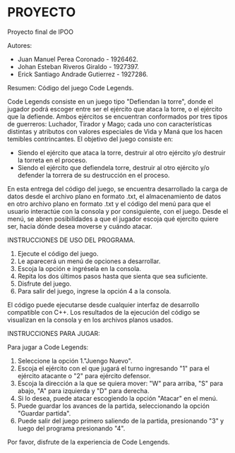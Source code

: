 # PROYECTO
Proyecto final de IPOO

Autores: 

- Juan Manuel Perea Coronado - 1926462.
- Johan Esteban Riveros Giraldo - 1927397.
- Erick Santiago Andrade Gutierrez - 1927286.

Resumen: Código del juego Code Legends.

Code Legends consiste en un juego tipo "Defiendan la torre", donde el jugador podrá escoger entre ser el ejército que ataca la torre, o el ejército que la defiende. Ambos ejércitos se encuentran conformados por tres tipos de guerreros: Luchador, Tirador y Mago; cada uno con características distintas y atributos con valores especiales de Vida y Maná que los hacen temibles contrincantes. El objetivo del juego consiste en:

- Siendo el ejército que ataca la torre, destruir al otro ejército y/o destruir la torreta en el proceso.
- Siendo el ejército que defiendela torre, destruir al otro ejército y/o defender la torrera de su destrucción en el proceso.


En esta entrega del código del juego, se encuentra desarrollado la carga de datos desde el archivo plano en formato .txt, el almacenamiento de datos en otro archivo plano en formato .txt y el código del menú para que el usuario interactúe con la consola y por consiguiente, con el juego. Desde el menú, se abren posibilidades a que el jugador escoja qué ejercito quiere ser, hacia dónde desea moverse y cuándo atacar.


INSTRUCCIONES DE USO DEL PROGRAMA. 

1. Ejecute el código del juego.
2. Le aparecerá un menú de opciones a desarrollar.
3. Escoja la opción e ingrésela en la consola.
4. Repita los dos últimos pasos hasta que sienta que sea suficiente.
5. Disfrute del juego.
6. Para salir del juego, ingrese la opción 4 a la consola.

El código puede ejecutarse desde cualquier interfaz de desarrollo compatible con C++. Los resultados de la ejecución del código se visualizan en la consola y en los archivos planos usados.

INSTRUCCIONES PARA JUGAR:

Para jugar a Code Legends:

1. Seleccione la opción 1."Juengo Nuevo".
2. Escoja el ejército con el que jugará el turno ingresando "1" para el ejército atacante o "2" para ejército defensor.
3. Escoja la dirección a la que se quiera mover: "W" para arriba, "S" para abajo, "A" para izquierda y "D" para derecha.
4. Si lo desea, puede atacar escogiendo la opción "Atacar" en el menú.
5. Puede guardar los avances de la partida, seleccionando la opción "Guardar partida".
6. Puede salir del juego primero saliendo de la partida, presionando "3" y luego del programa presionando "4".

Por favor, disfrute de la experiencia de Code Lengends.

